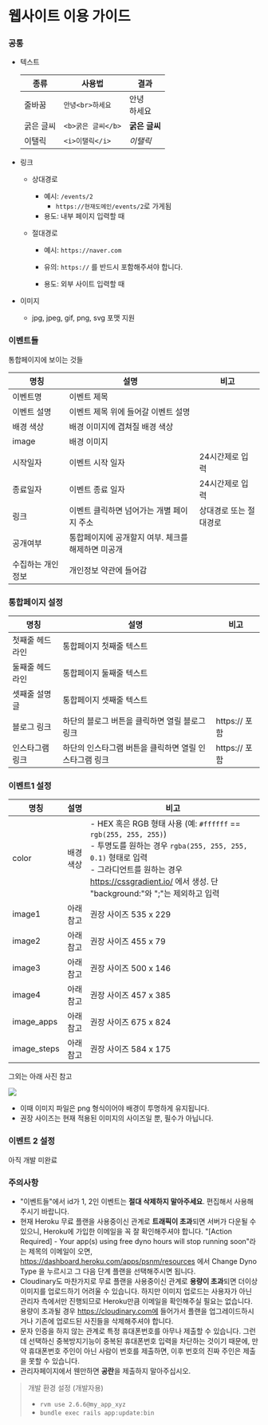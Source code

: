 # 웹사이트 이용 가이드



### 공통

- 텍스트

  | 종류      | 사용법             | 결과             |
  | --------- | ------------------ | ---------------- |
  | 줄바꿈    | `안녕<br>하세요`   | 안녕<br />하세요 |
  | 굵은 글씨 | `<b>굵은 글씨</b>` | **굵은 글씨**    |
  | 이탤릭    | `<i>이탤릭</i>`    | *이탤릭*         |

  

- 링크

  - 상대경로
    
    - 예시: `/events/2`
      - `https://현재도메인/events/2`로 가게됨
    - 용도: 내부 페이지 입력할 때
    
  - 절대경로
    
    - 예시: `https://naver.com`
      
    - 유의: `https://` 를 반드시 포함해주셔야 합니다.
    
    - 용도: 외부 사이트 입력할 때
    
      

- 이미지

  - jpg, jpeg, gif, png, svg 포맷 지원



### 이벤트들

통합페이지에 보이는 것들

| 명칭              | 설명                                               | 비고                   |
| ----------------- | -------------------------------------------------- | ---------------------- |
| 이벤트명          | 이벤트 제목                                        |                        |
| 이벤트 설명       | 이벤트 제목 위에 들어갈 이벤트 설명                |                        |
| 배경 색상         | 배경 이미지에 겹쳐질 배경 색상                     |                        |
| image             | 배경 이미지                                        |                        |
| 시작일자          | 이벤트 시작 일자                                   | 24시간제로 입력        |
| 종료일자          | 이벤트 종료 일자                                   | 24시간제로 입력        |
| 링크              | 이벤트 클릭하면 넘어가는 개별 페이지 주소          | 상대경로 또는 절대경로 |
| 공개여부          | 통합페이지에 공개할지 여부. 체크를 해제하면 미공개 |                        |
| 수집하는 개인정보 | 개인정보 약관에 들어감                             |                        |



### 통합페이지 설정

| 명칭            | 설명                                                   | 비고          |
| --------------- | ------------------------------------------------------ | ------------- |
| 첫째줄 헤드라인 | 통합페이지 첫째줄 텍스트                               |               |
| 둘째줄 헤드라인 | 통합페이지 둘째줄 텍스트                               |               |
| 셋째줄 설명글   | 통합페이지 셋째줄 텍스트                               |               |
| 블로그 링크     | 하단의 블로그 버튼을 클릭하면 열릴 블로그 링크         | https:// 포함 |
| 인스타그램 링크 | 하단의 인스타그램 버튼을 클릭하면 열릴 인스타그램 링크 | https:// 포함 |



### 이벤트1 설정

| 명칭        | 설명      | 비고                                                         |
| ----------- | --------- | ------------------------------------------------------------ |
| color       | 배경색상  | - HEX 혹은 RGB 형태 사용 (예: `#ffffff` == `rgb(255, 255, 255)`)<br />- 투명도를 원하는 경우 `rgba(255, 255, 255, 0.1)` 형태로 입력<br />- 그라디언트를 원하는 경우 https://cssgradient.io/ 에서 생성. 단 "background:"와 ";"는 제외하고 입력 |
| image1      | 아래 참고 | 권장 사이즈 535 x 229                                        |
| image2      | 아래 참고 | 권장 사이즈 455 x 79                                         |
| image3      | 아래 참고 | 권장 사이즈 500 x 146                                        |
| image4      | 아래 참고 | 권장 사이즈 457 x 385                                        |
| image_apps  | 아래 참고 | 권장 사이즈 675 x 824                                        |
| image_steps | 아래 참고 | 권장 사이즈 584 x 175                                        |

그외는 아래 사진 참고

![](https://user-images.githubusercontent.com/17509651/105249133-f527c100-5bba-11eb-90ea-6a3a87623e4e.png)

- 이때 이미지 파일은 png 형식이어야 배경이 투명하게 유지됩니다.
- 권장 사이즈는 현재 적용된 이미지의 사이즈일 뿐, 필수가 아닙니다.



### 이벤트 2 설정

아직 개발 미완료



### 주의사항

- "이벤트들"에서 id가 1, 2인 이벤트는 **절대 삭제하지 말아주세요**. 편집해서 사용해주시기 바랍니다.
- 현재 Heroku 무료 플랜을 사용중이신 관계로 **트래픽이 초과**되면 서버가 다운될 수 있으니, Heroku에 가입한 이메일을 꼭 잘 확인해주셔야 합니다. "[Action Required] - Your app(s) using free dyno hours will stop running soon"라는 제목의 이메일이 오면, https://dashboard.heroku.com/apps/psnm/resources 에서 Change Dyno Type 을 누르시고 그 다음 단계 플랜을 선택해주시면 됩니다. 
- Cloudinary도 마찬가지로 무료 플랜을 사용중이신 관계로 **용량이 초과**되면 더이상 이미지를 업로드하기 어려울 수 있습니다. 하지만 이미지 업로드는 사용자가 아닌 관리자 측에서만 진행되므로 Heroku만큼 이메일을 확인해주실 필요는 없습니다. 용량이 초과될 경우 https://cloudinary.com에 들어가서 플랜을 업그레이드하시거나 기존에 업로드된 사진들을 삭제해주셔야 합니다.
- 문자 인증을 하지 않는 관계로 특정 휴대폰번호를 아무나 제출할 수 있습니다. 그런데 선택하신 중복방지기능이 중복된 휴대폰번호 입력을 차단하는 것이기 때문에, 만약 휴대폰번호 주인이 아닌 사람이 번호를 제출하면, 이후 번호의 진짜 주인은 제출을 못할 수 있습니다.
- 관리자페이지에서 웬만하면 **공란**을 제출하지 말아주십시오.







> 개발 환경 설정 (개발자용)
>
> - `rvm use 2.6.6@my_app_xyz`
> - `bundle exec rails app:update:bin`


